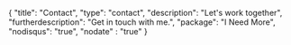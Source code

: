 {
	"title": "Contact",
	"type": "contact",
	"description": "Let's work together",
	"furtherdescription": "Get in touch with me.",
	"package": "I Need More",
	"nodisqus": "true",
	"nodate" : "true"
}

